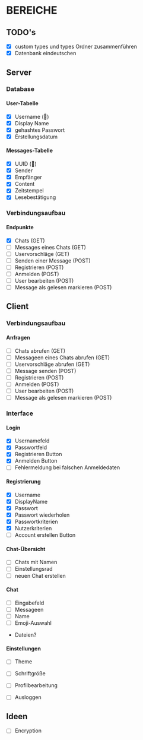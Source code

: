 # BEREICHE
## TODO's
- [x] custom types und types Ordner zusammenführen
- [x] Datenbank eindeutschen
## Server
### Database
#### User-Tabelle
- [x] Username (🔑)
- [x] Display Name
- [x] gehashtes Passwort
- [x] Erstellungsdatum
#### Messages-Tabelle
- [x] UUID (🔑)
- [x] Sender
- [x] Empfänger
- [x] Content
- [x] Zeitstempel
- [x] Lesebestätigung
### Verbindungsaufbau
#### Endpunkte
- [x] Chats (GET)
- [ ] Messages eines Chats (GET)
- [ ] Uservorschläge (GET)
- [ ] Senden einer Message (POST)
- [ ] Registrieren (POST)
- [ ] Anmelden (POST)
- [ ] User bearbeiten (POST)
- [ ] Message als gelesen markieren (POST)

## Client
### Verbindungsaufbau
#### Anfragen
- [ ] Chats abrufen (GET)
- [ ] Messageen eines Chats abrufen (GET)
- [ ] Uservorschläge abrufen (GET)
- [ ] Message senden (POST)
- [ ] Registrieren (POST)
- [ ] Anmelden (POST)
- [ ] User bearbeiten (POST)
- [ ] Message als gelesen markieren (POST)
### Interface
#### Login
- [x] Usernamefeld
- [x] Passwortfeld
- [x] Registrieren Button
- [x] Anmelden Button
- [ ] Fehlermeldung bei falschen Anmeldedaten
#### Registrierung
- [x] Username
- [x] DisplayName
- [x] Passwort
- [x] Passwort wiederholen
- [x] Passwortkriterien
- [x] Nutzerkriterien
- [ ] Account erstellen Button
#### Chat-Übersicht
- [ ] Chats mit Namen
- [ ] Einstellungsrad
- [ ] neuen Chat erstellen
#### Chat
- [ ] Eingabefeld
- [ ] Messageen
- [ ] Name
- [ ] Emoji-Auswahl
- Dateien?
#### Einstellungen
- [ ] Theme
- [ ] Schriftgröße
- [ ] Profilbearbeitung
- [ ] Ausloggen


## Ideen
- [ ] Encryption